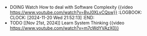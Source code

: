 - DOING Watch How to deal with Software Complexity {{video https://www.youtube.com/watch?v=BvJ0XLyCQsw}}
  :LOGBOOK:
  CLOCK: [2024-11-20 Wed 21:52:13]
  :END:
- TODO [[Nov 21st, 2024]] Learn System Thinking {{video https://www.youtube.com/watch?v=m7cWdYVAzX0}}